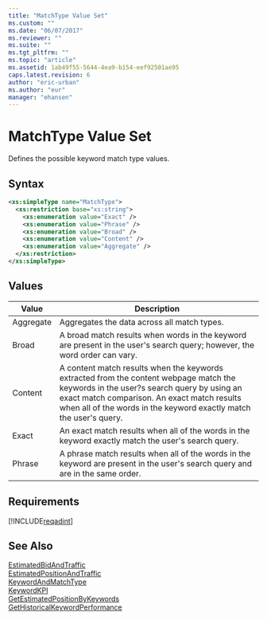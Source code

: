 ```yaml
---
title: "MatchType Value Set"
ms.custom: ""
ms.date: "06/07/2017"
ms.reviewer: ""
ms.suite: ""
ms.tgt_pltfrm: ""
ms.topic: "article"
ms.assetid: 1ab49f55-5644-4ea9-b154-eef92501ae95
caps.latest.revision: 6
author: "eric-urban"
ms.author: "eur"
manager: "ehansen"
---
```

# MatchType Value Set
Defines the possible keyword match type values.

## Syntax

```xml
<xs:simpleType name="MatchType">
  <xs:restriction base="xs:string">
    <xs:enumeration value="Exact" />
    <xs:enumeration value="Phrase" />
    <xs:enumeration value="Broad" />
    <xs:enumeration value="Content" />
    <xs:enumeration value="Aggregate" />
  </xs:restriction>
</xs:simpleType>
```

## Values

|Value|Description|
|---------|---------------|
|Aggregate|Aggregates the data across all match types.|
|Broad|A broad match results when words in the keyword are present in the user's search query; however, the word order can vary.|
|Content|A content match results when the keywords extracted from the content webpage match the keywords in the user?s search query by using an exact match comparison. An exact match results when all of the words in the keyword exactly match the user's query.|
|Exact|An exact match results when all of the words in the keyword exactly match the user's search query.|
|Phrase|A phrase match results when all of the words in the keyword are present in the user's search query and are in the same order.|

## Requirements
[!INCLUDE[reqadint](../adinsight-api/includes/reqadint.md)]
## See Also
[EstimatedBidAndTraffic](../adinsight-api/estimatedbidandtraffic-data-object.md)  
[EstimatedPositionAndTraffic](../adinsight-api/estimatedpositionandtraffic-data-object.md)  
[KeywordAndMatchType](../adinsight-api/keywordandmatchtype-data-object.md)  
[KeywordKPI](../adinsight-api/keywordkpi-data-object.md)  
[GetEstimatedPositionByKeywords](../adinsight-api/getestimatedpositionbykeywords-service-operation.md)  
[GetHistoricalKeywordPerformance](../adinsight-api/gethistoricalkeywordperformance-service-operation.md)  

